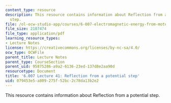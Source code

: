 ```yaml
---
content_type: resource
description: This resource contains information about Reflection from a potential
  step.
file: /ol-ocw-studio-app/courses/6-007-electromagnetic-energy-from-motors-to-lasers-spring-2011/079453e5a809275f52bc2c78da13b2e2_MIT6_007S11_lec41.pdf
file_size: 2107474
file_type: application/pdf
learning_resource_types:
- Lecture Notes
license: https://creativecommons.org/licenses/by-nc-sa/4.0/
ocw_type: OCWFile
parent_title: Lecture Notes
parent_type: CourseSection
parent_uid: 95875286-a9a2-6136-23ed-137d8e2aa90d
resourcetype: Document
title: '6.007 Lecture 41: Reflection from a potential step'
uid: 079453e5-a809-275f-52bc-2c78da13b2e2
---
```

This resource contains information about Reflection from a potential step.